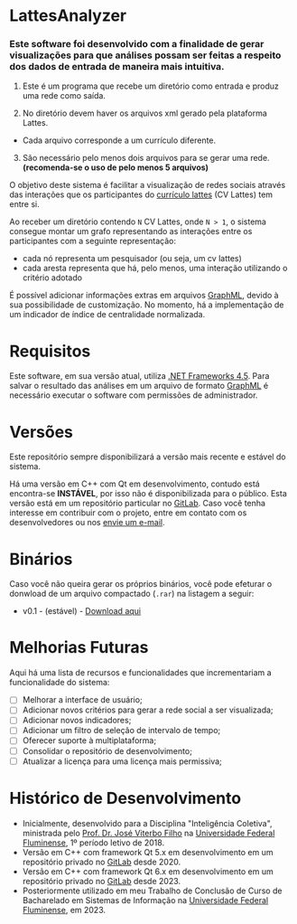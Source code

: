 # LattesAnalyzer

### Este software foi desenvolvido com a finalidade de gerar visualizações para que análises possam ser feitas a respeito dos dados de entrada de maneira mais intuitiva.

1. Este é um programa que recebe um diretório como entrada e produz uma rede como saída.

2. No diretório devem haver os arquivos xml gerado pela plataforma Lattes. 
  - Cada arquivo corresponde a um currículo diferente.
3. São necessário pelo menos dois arquivos para se gerar uma rede. __(recomenda-se o uso de pelo menos 5 arquivos)__

O objetivo deste sistema é facilitar a visualização de redes sociais através das interações que os participantes do [currículo lattes](https://lattes.cnpq.br/) (CV Lattes) tem entre si. 

Ao receber um diretório contendo `N` CV Lattes, onde `N > 1`, o sistema consegue montar um grafo representando as interações entre os participantes com a seguinte representação:
- cada nó representa um pesquisador (ou seja, um cv lattes)
- cada aresta representa que há, pelo menos, uma interação utilizando o critério adotado

É possível adicionar informações extras em arquivos  [GraphML](http://graphml.graphdrawing.org/), devido à sua possibilidade de customização.
No momento, há a implementação de um indicador de índice de centralidade normalizada.

# Requisitos

Este software, em sua versão atual, utiliza [.NET Frameworks 4.5](https://dotnet.microsoft.com/en-us/download/dotnet-framework/net45).
Para salvar o resultado das análises em um arquivo de formato [GraphML](http://graphml.graphdrawing.org/) é necessário executar o software com permissões de administrador.

# Versões

Este repositório sempre disponibilizará a versão mais recente e estável do sistema.

Há uma versão em C++ com Qt em desenvolvimento, contudo está encontra-se **INSTÁVEL**, por isso não é disponibilizada para o público.
Esta versão está em um repositório particular no [GitLab](https://gitlab.com/).
Caso você tenha interesse em contribuir com o projeto, entre em contato com os desenvolvedores ou nos [envie um e-mail](mailto:magnolomardo@id.uff.br).

# Binários

Caso você não queira gerar os próprios binários, você pode efeturar o donwload de um arquivo compactado (`.rar`) na listagem a seguir: 

- v0.1 - (estável) - [Download aqui](https://github.com/magnussolidus/LattesAnalyzer/blob/master/Lattes%20Analyzer%20Release%20v0.0.1.rar)

# Melhorias Futuras

Aqui há uma lista de recursos e funcionalidades que incrementariam a funcionalidade do sistema:

- [ ] Melhorar a interface de usuário;
- [ ] Adicionar novos critérios para gerar a rede social a ser visualizada;
- [ ] Adicionar novos indicadores;
- [ ] Adicionar um filtro de seleção de intervalo de tempo;
- [ ] Oferecer suporte à multiplataforma;
- [ ] Consolidar o repositório de desenvolvimento;
- [ ] Atualizar a licença para uma licença mais permissiva;

# Histórico de Desenvolvimento

- Inicialmente, desenvolvido para a Disciplina "Inteligência Coletiva", ministrada pelo [Prof. Dr. José Viterbo Filho](http://lattes.cnpq.br/8721187139726277) na [Universidade Federal Fluminense](http://www.uff.br/), 1º período letivo de 2018.
- Versão em C++ com framework Qt 5.x em desenvolvimento em um repositório privado no [GitLab](https://gitlab.com/) desde 2020.
- Versão em C++ com framework Qt 6.x em desenvolvimento em um repositório privado no [GitLab](https://gitlab.com/) desde 2023.
- Posteriormente utilizado em meu Trabalho de Conclusão de Curso de Bacharelado em Sistemas de Informação na [Universidade Federal Fluminense](http://www.uff.br/), em 2023.
